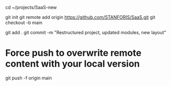 cd ~/projects/SaaS-new

git init
git remote add origin https://github.com/STANFORIS/SaaS.git
git checkout -b main

git add .
git commit -m "Restructured project, updated modules, new layout"

# Force push to overwrite remote content with your local version
git push -f origin main
